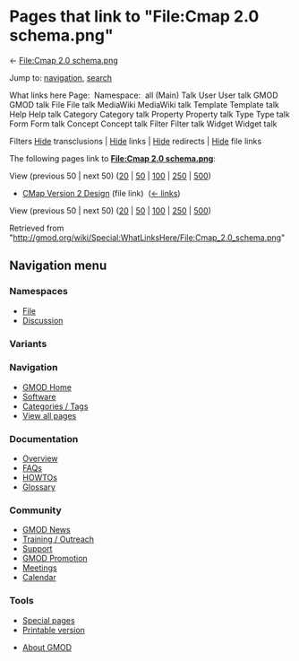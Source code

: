 <div id="mw-page-base" class="noprint">

</div>

<div id="mw-head-base" class="noprint">

</div>

<div id="content" class="mw-body" role="main">

<span id="top"></span>

<div id="mw-js-message" style="display:none;">

</div>



# <span dir="auto">Pages that link to "File:Cmap 2.0 schema.png"</span>

<div id="bodyContent">

<div id="contentSub">

← [File:Cmap 2.0
schema.png](/wiki/File:Cmap_2.0_schema.png "File:Cmap 2.0 schema.png")

</div>

<div id="jump-to-nav" class="mw-jump">

Jump to: [navigation](#mw-navigation), [search](#p-search)

</div>

<div id="mw-content-text">

What links here Page:  Namespace:  all (Main) Talk User User talk GMOD
GMOD talk File File talk MediaWiki MediaWiki talk Template Template talk
Help Help talk Category Category talk Property Property talk Type Type
talk Form Form talk Concept Concept talk Filter Filter talk Widget
Widget talk

Filters
[Hide](/mediawiki/index.php?title=Special:WhatLinksHere/File:Cmap_2.0_schema.png&hidetrans=1 "Special:WhatLinksHere/File:Cmap 2.0 schema.png")
transclusions \|
[Hide](/mediawiki/index.php?title=Special:WhatLinksHere/File:Cmap_2.0_schema.png&hidelinks=1 "Special:WhatLinksHere/File:Cmap 2.0 schema.png")
links \|
[Hide](/mediawiki/index.php?title=Special:WhatLinksHere/File:Cmap_2.0_schema.png&hideredirs=1 "Special:WhatLinksHere/File:Cmap 2.0 schema.png")
redirects \|
[Hide](/mediawiki/index.php?title=Special:WhatLinksHere/File:Cmap_2.0_schema.png&hideimages=1 "Special:WhatLinksHere/File:Cmap 2.0 schema.png")
file links

The following pages link to **[File:Cmap 2.0
schema.png](/wiki/File:Cmap_2.0_schema.png "File:Cmap 2.0 schema.png")**:

View (previous 50 \| next 50)
([20](/mediawiki/index.php?title=Special:WhatLinksHere/File:Cmap_2.0_schema.png&limit=20 "Special:WhatLinksHere/File:Cmap 2.0 schema.png")
\|
[50](/mediawiki/index.php?title=Special:WhatLinksHere/File:Cmap_2.0_schema.png&limit=50 "Special:WhatLinksHere/File:Cmap 2.0 schema.png")
\|
[100](/mediawiki/index.php?title=Special:WhatLinksHere/File:Cmap_2.0_schema.png&limit=100 "Special:WhatLinksHere/File:Cmap 2.0 schema.png")
\|
[250](/mediawiki/index.php?title=Special:WhatLinksHere/File:Cmap_2.0_schema.png&limit=250 "Special:WhatLinksHere/File:Cmap 2.0 schema.png")
\|
[500](/mediawiki/index.php?title=Special:WhatLinksHere/File:Cmap_2.0_schema.png&limit=500 "Special:WhatLinksHere/File:Cmap 2.0 schema.png"))

- [CMap Version 2
  Design](/wiki/CMap_Version_2_Design "CMap Version 2 Design") (file
  link) ‎ <span class="mw-whatlinkshere-tools">([←
  links](/mediawiki/index.php?title=Special:WhatLinksHere&target=CMap+Version+2+Design "Special:WhatLinksHere"))</span>

View (previous 50 \| next 50)
([20](/mediawiki/index.php?title=Special:WhatLinksHere/File:Cmap_2.0_schema.png&limit=20 "Special:WhatLinksHere/File:Cmap 2.0 schema.png")
\|
[50](/mediawiki/index.php?title=Special:WhatLinksHere/File:Cmap_2.0_schema.png&limit=50 "Special:WhatLinksHere/File:Cmap 2.0 schema.png")
\|
[100](/mediawiki/index.php?title=Special:WhatLinksHere/File:Cmap_2.0_schema.png&limit=100 "Special:WhatLinksHere/File:Cmap 2.0 schema.png")
\|
[250](/mediawiki/index.php?title=Special:WhatLinksHere/File:Cmap_2.0_schema.png&limit=250 "Special:WhatLinksHere/File:Cmap 2.0 schema.png")
\|
[500](/mediawiki/index.php?title=Special:WhatLinksHere/File:Cmap_2.0_schema.png&limit=500 "Special:WhatLinksHere/File:Cmap 2.0 schema.png"))

</div>

<div class="printfooter">

Retrieved from
"<http://gmod.org/wiki/Special:WhatLinksHere/File:Cmap_2.0_schema.png>"

</div>

<div id="catlinks" class="catlinks catlinks-allhidden">

</div>

<div class="visualClear">

</div>

</div>

</div>

<div id="mw-navigation">

## Navigation menu

<div id="mw-head">



<div id="left-navigation">

<div id="p-namespaces" class="vectorTabs" role="navigation"
aria-labelledby="p-namespaces-label">

### Namespaces

- <span id="ca-nstab-image"><a href="/wiki/File:Cmap_2.0_schema.png" accesskey="c"
  title="View the file page [c]">File</a></span>
- <span id="ca-talk"><a
  href="/mediawiki/index.php?title=File_talk:Cmap_2.0_schema.png&amp;action=edit&amp;redlink=1"
  accesskey="t"
  title="Discussion about the content page [t]">Discussion</a></span>

</div>

<div id="p-variants" class="vectorMenu emptyPortlet" role="navigation"
aria-labelledby="p-variants-label">

### 

### Variants[](#)

<div class="menu">

</div>

</div>

</div>

<div id="right-navigation">





</div>



</div>

</div>

</div>

<div id="mw-panel">

<div id="p-logo" role="banner">

<a href="/wiki/Main_Page"
style="background-image: url(http://gmod.org/images/GMOD-cogs.png);"
title="Visit the main page"></a>

</div>

<div id="p-Navigation" class="portal" role="navigation"
aria-labelledby="p-Navigation-label">

### Navigation

<div class="body">

- <span id="n-GMOD-Home">[GMOD Home](/wiki/Main_Page)</span>
- <span id="n-Software">[Software](/wiki/GMOD_Components)</span>
- <span id="n-Categories-.2F-Tags">[Categories /
  Tags](/wiki/Categories)</span>
- <span id="n-View-all-pages">[View all
  pages](/wiki/Special:AllPages)</span>

</div>

</div>

<div id="p-Documentation" class="portal" role="navigation"
aria-labelledby="p-Documentation-label">

### Documentation

<div class="body">

- <span id="n-Overview">[Overview](/wiki/Overview)</span>
- <span id="n-FAQs">[FAQs](/wiki/Category:FAQ)</span>
- <span id="n-HOWTOs">[HOWTOs](/wiki/Category:HOWTO)</span>
- <span id="n-Glossary">[Glossary](/wiki/Glossary)</span>

</div>

</div>

<div id="p-Community" class="portal" role="navigation"
aria-labelledby="p-Community-label">

### Community

<div class="body">

- <span id="n-GMOD-News">[GMOD News](/wiki/GMOD_News)</span>
- <span id="n-Training-.2F-Outreach">[Training /
  Outreach](/wiki/Training_and_Outreach)</span>
- <span id="n-Support">[Support](/wiki/Support)</span>
- <span id="n-GMOD-Promotion">[GMOD
  Promotion](/wiki/GMOD_Promotion)</span>
- <span id="n-Meetings">[Meetings](/wiki/Meetings)</span>
- <span id="n-Calendar">[Calendar](/wiki/Calendar)</span>

</div>

</div>

<div id="p-tb" class="portal" role="navigation"
aria-labelledby="p-tb-label">

### Tools

<div class="body">

- <span id="t-specialpages"><a href="/wiki/Special:SpecialPages" accesskey="q"
  title="A list of all special pages [q]">Special pages</a></span>
- <span id="t-print"><a
  href="/mediawiki/index.php?title=Special:WhatLinksHere/File:Cmap_2.0_schema.png&amp;printable=yes"
  rel="alternate" accesskey="p"
  title="Printable version of this page [p]">Printable version</a></span>

</div>

</div>

</div>

</div>

<div id="footer" role="contentinfo">

- <span id="footer-places-about">[About
  GMOD](/wiki/GMOD:About "GMOD:About")</span>

<!-- -->






</div>

